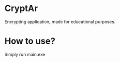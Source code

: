 # CryptAr
Encrypting application, made for educational purposes.

# How to use?
Simply run main.exe
